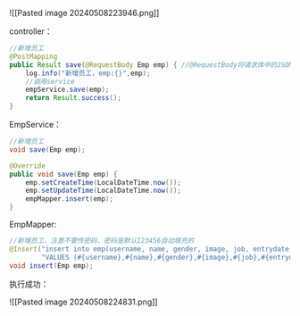 
![[Pasted image 20240508223946.png]]

controller：

```java
//新增员工  
@PostMapping  
public Result save(@RequestBody Emp emp) { //@RequestBody将请求体中的JSON数据转换为Emp对象  
    log.info("新增员工，emp:{}",emp);  
    //调用service  
    empService.save(emp);  
    return Result.success();  
}
```

EmpService：

```java
//新增员工  
void save(Emp emp);
```

```java
@Override  
public void save(Emp emp) {  
    emp.setCreateTime(LocalDateTime.now());  
    emp.setUpdateTime(LocalDateTime.now());  
    empMapper.insert(emp);  
}
```

EmpMapper:

```java
//新增员工，注意不要传密码，密码是默认123456自动填充的  
@Insert("insert into emp(username, name, gender, image, job, entrydate, dept_id, create_time, update_time) " +  
        "VALUES (#{username},#{name},#{gender},#{image},#{job},#{entrydate},#{deptId},#{createTime},#{updateTime})")  
void insert(Emp emp);
```


执行成功：

![[Pasted image 20240508224831.png]]
